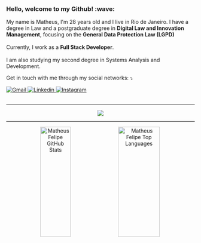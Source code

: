 <h3>Hello, welcome to my Github! :wave:</h3>

<p align="left"> 
My name is Matheus, I'm 28 years old and I live in Rio de Janeiro. I have a degree in Law and a postgraduate degree in <strong>Digital Law and Innovation Management</strong>, focusing on the <strong>General Data Protection Law (LGPD)</strong>
  </br>
  </br>
Currently, I work as a <strong>Full Stack Developer</strong>. 
  </br>
  </br>
I am also studying my second degree in Systems Analysis and Development.
</p>

<p align="left">
 Get in touch with me through my social networks: ⤵️
</p>

<div align="left">
  <a href="mailto:matheusfelipetp@outlook.com" target="_blank">
    <img src="https://img.shields.io/badge/-Gmail-FF0000?style=flat-square&labelColor=FF0000&logo=gmail&logoColor=white&link=mailto:matheusfelipetp@outlook.com" alt="Gmail"/>
  </a>

  <a href="https://www.linkedin.com/in/matheusfelipetp" target="_blank">
    <img src="https://img.shields.io/badge/-Linkedin-0e76a8?style=flat-square&logo=Linkedin&logoColor=white&link=https://www.linkedin.com/in/matheusfelipetp" alt="Linkedin" />
  </a>

  <a href="https://instagram.com/matheusfelipetp" target="_blank">
    <img src="https://img.shields.io/badge/-Instagram-DF0174?style=flat-square&labelColor=DF0174&logo=instagram&logoColor=white&link=https://instagram.com/matheusfelipetp" alt="Instagram">
  </a>
  
</div>  

 <br />
 
---

<div align="center" >
  <img src="https://skillicons.dev/icons?i=git,gitlab,github,vscode,visualstudio,figma,html,css,javascript,typescript,react,nextjs,angular,tailwind,sass,bootstrap,materialui,styledcomponents,nodejs,express,nestjs,prisma,jest,cs,dotnet,docker,azure,vercel,mongodb,postgres,mysql" />
</div>

---

<div align="center">
  <img
    width="40%"
    height="295px"
    src="https://github-readme-stats.vercel.app/api?username=matheusfelipetp&card_width=295&include_all_commits=true&show_icons=true&count_private=true&hide_rank=true&title_color=F9FAFB&text_color=9ca3af&bg_color=030712&border_color=1f2937&icon_color=6D28D9&border_radius=16&locale=en"
    alt="Matheus Felipe GitHub Stats"
  />
  <img
    width="47%"
    height="295px"
    src="https://github-readme-stats.vercel.app/api/top-langs/?username=matheusfelipetp&layout=compact&title_color=F9FAFB&text_color=9ca3af&bg_color=030712&border_color=1f2937&icon_color=6D28D9&border_radius=16&locale=en&size_weight=0.5&count_weight=0.5"
    alt="Matheus Felipe Top Languages"
  />
</div>

